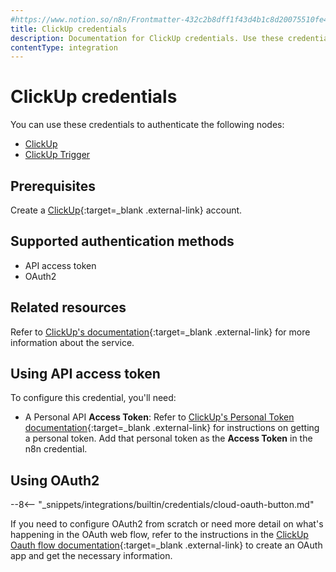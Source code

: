 ```yaml
---
#https://www.notion.so/n8n/Frontmatter-432c2b8dff1f43d4b1c8d20075510fe4
title: ClickUp credentials
description: Documentation for ClickUp credentials. Use these credentials to authenticate ClickUp in n8n, a workflow automation platform.
contentType: integration
---
```


# ClickUp credentials

You can use these credentials to authenticate the following nodes:

- [ClickUp](/integrations/builtin/app-nodes/n8n-nodes-base.clickup/)
- [ClickUp Trigger](/integrations/builtin/trigger-nodes/n8n-nodes-base.clickuptrigger/)

## Prerequisites

Create a [ClickUp](https://www.clickup.com/){:target=_blank .external-link} account.

## Supported authentication methods

- API access token
- OAuth2

## Related resources

Refer to [ClickUp's documentation](https://clickup.com/api/){:target=_blank .external-link} for more information about the service.

## Using API access token

To configure this credential, you'll need:

- A Personal API **Access Token**: Refer to [ClickUp's Personal Token documentation](https://clickup.com/api/developer-portal/authentication#personal-token){:target=_blank .external-link} for instructions on getting a personal token. Add that personal token as the **Access Token** in the n8n credential.

## Using OAuth2

--8<-- "_snippets/integrations/builtin/credentials/cloud-oauth-button.md"

If you need to configure OAuth2 from scratch or need more detail on what's happening in the OAuth web flow, refer to the instructions in the [ClickUp Oauth flow documentation](https://clickup.com/api/developer-portal/authentication#oauth-flow){:target=_blank .external-link} to create an OAuth app and get the necessary information.
